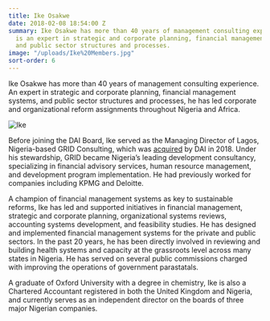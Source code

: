 ```yaml
---
title: Ike Osakwe
date: 2018-02-08 18:54:00 Z
summary: Ike Osakwe has more than 40 years of management consulting experience. He
  is an expert in strategic and corporate planning, financial management systems,
  and public sector structures and processes.
image: "/uploads/Ike%20Members.jpg"
sort-order: 6
---
```


Ike Osakwe has more than 40 years of management consulting experience. An expert in strategic and corporate planning, financial management systems, and public sector structures and processes, he has led corporate and organizational reform assignments throughout Nigeria and Africa.

![Ike](/uploads/Ike%20Members.jpg)
 
Before joining the DAI Board, Ike served as the Managing Director of Lagos, Nigeria-based GRID Consulting, which was [acquired](https://www.dai.com/news/dai-joins-forces-with-nigerias-grid-consulting) by DAI in 2018. Under his stewardship, GRID became Nigeria’s leading development consultancy, specializing in financial advisory services, human resource management, and development program implementation. He had previously worked for companies including KPMG and Deloitte.

A champion of financial management systems as key to sustainable reforms, Ike has led and supported initiatives in financial management, strategic and corporate planning, organizational systems reviews, accounting systems development, and feasibility studies. He has designed and implemented financial management systems for the private and public sectors. In the past 20 years, he has been directly involved in reviewing and building health systems and capacity at the grassroots level across many states in Nigeria. He has served on several public commissions charged with improving the operations of government parastatals.

A graduate of Oxford University with a degree in chemistry, Ike is also a Chartered Accountant registered in both the United Kingdom and Nigeria, and currently serves as an independent director on the boards of three major Nigerian companies.